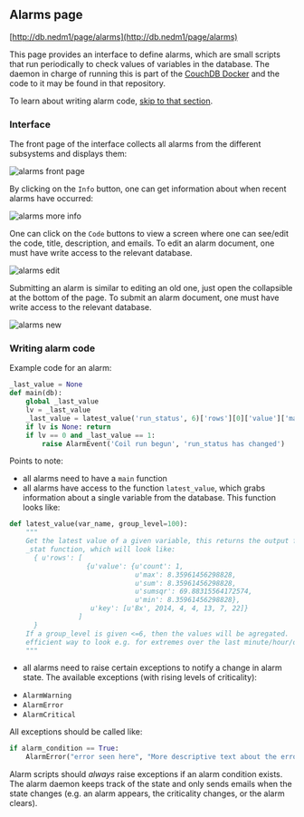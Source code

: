 ## Alarms page

[http://db.nedm1/page/alarms](http://db.nedm1/page/alarms)

This page provides an interface to define alarms, which are small scripts that
run periodically to check values of variables in the database.  The daemon in
charge of running this is part of the
[CouchDB Docker](/CouchDB-Docker/subsystems/Maintenance.html#alarm-daemon) and
the code to it may be found in that repository.

To learn about writing alarm code, [skip to that section](#writing).



### Interface

The front page of the interface collects all alarms from the different
subsystems and displays them:

![alarms front page](alarms.png)

By clicking on the `Info` button, one can get information about when recent
alarms have occurred:

![alarms more info](alarms_info.png)

One can click on the `Code` buttons to view a screen where one can see/edit the
code, title, description, and emails.  To edit an alarm document, one must
have write access to the relevant database.

![alarms edit](alarms_edit.png)


Submitting an alarm is similar to editing an old one, just open the collapsible
at the bottom of the page.  To submit an alarm document, one must have write
access to the relevant database.


![alarms new](alarms_new.png)

<a name="writing"></a>
### Writing alarm code

Example code for an alarm:

```python
_last_value = None
def main(db):
    global _last_value
    lv = _last_value
    _last_value = latest_value('run_status', 6)['rows'][0]['value']['max']
    if lv is None: return
    if lv == 0 and _last_value == 1:
        raise AlarmEvent('Coil run begun', 'run_status has changed')
```

Points to note:

* all alarms need to have a `main` function
* all alarms have access to the function `latest_value`, which grabs
information about a single variable from the database.  This function looks
like:
```python
def latest_value(var_name, group_level=100):
    """
    Get the latest value of a given variable, this returns the output from the
    _stat function, which will look like:
      { u'rows': [
                   {u'value': {u'count': 1,
                               u'max': 8.35961456298828,
                               u'sum': 8.35961456298828,
                               u'sumsqr': 69.88315564172574,
                               u'min': 8.35961456298828},
                    u'key': [u'Bx', 2014, 4, 4, 13, 7, 22]}
                 ]
      }
    If a group_level is given <=6, then the values will be agregated.  (This is an
    efficient way to look e.g. for extremes over the last minute/hour/day/etc.)
    """
```
* all alarms need to raise certain exceptions to notify a change in alarm
state.  The available exceptions (with rising levels of criticality):
 - `AlarmWarning`
 - `AlarmError`
 - `AlarmCritical`

All exceptions should be called like:

```python
if alarm_condition == True:
    AlarmError("error seen here", "More descriptive text about the error")
```

Alarm scripts should *always* raise exceptions if an alarm condition exists.
The alarm daemon keeps track of the state and only sends emails when the state
changes (e.g. an alarm appears, the criticality changes, or the alarm clears).

